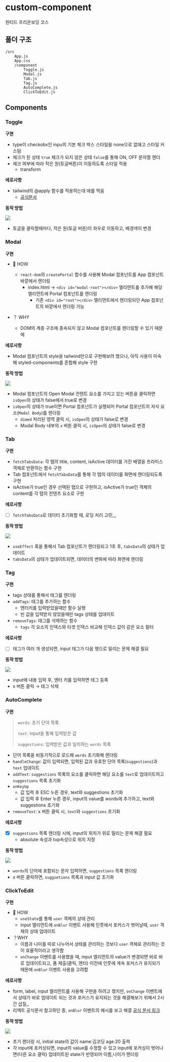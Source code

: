 # custom-component

원티드 프리온보딩 코스

## 폴더 구조

```
/src
	App.js
	App.css
	/component
		Toggle.js
		Modal.js
		Tab.js
		Tag.js
		AutoComplete.js
		ClickToEdit.js
```

## Components

### Toggle

**구현**

- type이 checkobx인 inpu의 기본 체크 박스 스타일을 none으로 없애고 스타일 커스텀
- 체크가 된 상태 `true` 체크가 되지 않은 상태 `false`를 통해 ON, OFF 문자열 렌더
- 체크 여부에 따라 작은 원(토글버튼)이 이동하도록 스타일 적용
  - transform

**에로사항**

- tailwind의 @apply 함수를 적용하는데 애를 먹음
  - [공식문서](https://tailwindcss.com/docs/functions-and-directives#apply)

**동작 방법**

<img src="https://i.ibb.co/dDz19DD/Toggle.gif">

- 토글을 클릭할때마다, 작은 원(토글 버튼)이 좌우로 이동하고, 배경색이 변경

### Modal

**구현**

- 🤔 HOW

  - `react-dom`의 `createPortal` 함수를 사용해 Modal 컴포넌트를 App 컴포넌트 바깥에서 렌더링
    - index.html → `<div id="modal-root"></div>` 엘리먼트를 추가해 해당 엘리먼트에 Portal 컴포넌트를 렌더링
      - 기존 `<div id="root"></div>` 엘리먼트에서 렌더링되던 App 컴포넌트의 바깥에서 렌더링 가능

- ？ WHY
  - DOM의 계층 구조에 종속되지 않고 Modal 컴포넌트를 렌더링할 수 있기 때문에

**에로사항**

- Modal 컴포넌트의 style을 tailwind만으로 구현해보려 했으나, 아직 사용이 미숙해 styled-components를 혼합해 style 구현

**동작 방법**

<img src="https://i.ibb.co/jWCbBm6/Modal.gif">

- Modal 컴포넌트의 Open Modal 컨텐트 요소를 가지고 있는 버튼을 클릭하면 `isOpen`의 상태가 false에서 true로 변경
- `isOpen`의 상태가 true이면 Portal 컴포넌트가 실행되어 Portal 컴포넌트의 자식 요소(`Modal Body`)를 렌더링
  - `dimed` 처리된 영역 클릭 시, `isOpen`의 상태가 false로 변경
  - Modal Body 내부의 `x` 버튼 클릭 시, `isOpen`의 상태가 false로 변경

### Tab

**구현**

- `fetchTabsData`: 각 탭의 title, content, isActive 데이터를 가진 배열을 프라미스 객체로 반환하는 함수 구현
- Tab 컴포넌트에서 `fetchTabsData`를 통해 각 탭의 데이터를 화면에 렌더링되도록 구현
- isActive가 true인 경우 선택된 탭으로 구현하고, isActive가 true인 객체의 content를 각 탭의 컨텐츠 요소로 구현

**에로사항**

- [ ] `fetchTabsData`로 데이터 초기화할 때, 로딩 처리 고민,,,

**동작 방법**

<img src="https://i.ibb.co/J2b4ccb/Tab.gif">

- `useEffect` 훅을 통해서 Tab 컴포넌트가 렌더링되고 1초 후, `tabsData`의 상태가 업데이트
- `tabsData`의 상태가 업데이트되면, 데이터의 변화에 따라 화면에 렌더링

### Tag

**구현**

- tags 상태를 통해서 태그를 렌더링
- `addTags`: 태그를 추가하는 함수
  - 엔터키를 입력받았을때만 함수 실행
  - 빈 값을 입력받지 않았을때만 tags 상태를 업데이트
- `removeTags`: 태그를 삭제하는 함수
  - `tags` 각 요소의 인덱스와 타겟 인덱스 비교해 인덱스 값이 같은 요소 필터

**에로사항**

- [ ] 태그가 여러 개 생성되면, input 태그가 다음 행으로 밀리는 문제 해결 필요

**동작 방법**

<img src="https://i.ibb.co/mCYYkmh/Tag.gif">

- input에 내용 입력 후, 엔터 키를 입력하면 태그 등록
- x 버튼 클릭 → 태그 삭제

### AutoComplete

**구현**

> `words`: 초기 단어 목록
>
> `text`: input을 통해 입력받은 값
>
> `suggestions`: 입력받은 값과 일치하는 `words` 목록

- 단어 목록을 비동기적으로 로드해 `words` 초기화해 렌더링
- `handleChange`: 값이 입력되면, 입력된 값과 유효한 단어 목록(`suggestions`)과 `text` 업데이트
- `addText`: `suggestions` 목록의 요소를 클릭하면 해당 요소를 `text`로 업데이트하고 `suggestions` 목록 초기화
- `onKeyUp`
  - 값 입력 후 ESC 누른 경우, text와 suggestions 초기화
  - 값 입력 후 Enter 누른 경우, input의 value를 words에 추가하고, text와 suggestions 초기화
- `removeText`: x 버튼 클릭 시, `text`와 `suggestions` 초기화

**에로사항**

- [x] `suggestions` 목록 렌더링 시에, input의 위치가 위로 밀리는 문제 해결 필요
  - absolute 속성과 top속성으로 위치 지정

**동작 방법**

<img src="https://i.ibb.co/b1F7XR6/Auto-Complete.gif">

- `words`의 단어에 포함되는 문자 입력하면, `suggestions` 목록 렌더링
- x 버튼 클릭하면, `suggsetions` 목록과 input 값 초기화

### ClickToEdit

**구현**

- 🤔 HOW
  - `useState`를 통해 `user` 객체의 상태 관리
  - input 엘리먼트에 `onBlur` 이벤트 사용해 인풋에서 포커스가 벗어날때, `user` 객체의 상태 업데이트
- ？WHY
  - 이름과 나이를 따로 나누어서 상태를 관리하는 것보다 `user` 객체로 관리하는 것이 효율적이라고 생각함
  - `onChange` 이벤트를 사용했을 때, input 엘리먼트의 value가 변경되면 바로 바로 업데이트되고, 폼 제출(클릭, 엔터) 이전에 인풋에 계속 포커스가 유지되기 때문에 `onBlur` 이벤트 사용을 고려함

**에로사항**

- form, label, input 엘리먼트를 사용해 구현을 하려고 했지만, `onChange` 이벤트에서 상태가 바로 업데이트 되는 것과 포커스가 유지되는 것을 해결해보기 위해서 2시간 삽질,,
- 리액트 공식문서 참고하던 중, `onBlur` 이벤트의 예시를 보고 해결 [공식 문서 링크](https://ko.reactjs.org/docs/events.html)

**동작 방법**

<img src="https://i.ibb.co/T4rwqXk/Click-To-Edit.gif">

- 초기 렌더링 시, initial state의 값이 name:김코딩 age:20 출력
- 각 input에 포커싱되면, input의 value를 수정할 수 있고 input에 포커싱이 벗어나면(다른 요소 클릭) 업데이트된 state가 반영되어 이름,나이가 렌더링
